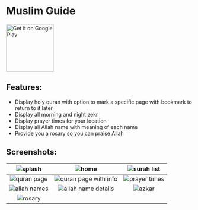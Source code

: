 # Muslim Guide
[<img alt="Get it on Google Play" height="128" src="https://play.google.com/intl/en_us/badges/images/generic/en_badge_web_generic.png">](https://play.google.com/store/apps/details?id=com.hossam.muslim_guide)
## Features:
- Display  holy quran with option to mark a specific page with bookmark to return to it later
- Display all morning and night zekr
- Display prayer times for your location
- Display all Allah name with meaning of each name
- Provide you a rosary so you can praise Allah

## Screenshots:
| ![splash](https://user-images.githubusercontent.com/18370055/130337275-7944357b-7a32-4bf0-a716-e6a375b4587f.jpg) | ![home](https://user-images.githubusercontent.com/18370055/130337269-2c37ed31-2332-4203-8970-4f4211ce1555.jpg)  | ![surah list](https://user-images.githubusercontent.com/18370055/130337277-37bb168d-f733-4891-b2bd-3515b687eaaf.jpg) | 
| :---: |:---:| :---:| 
| ![quran page](https://user-images.githubusercontent.com/18370055/130337271-fa59433b-0fee-464a-be5e-66a9a5dad86e.jpg) | ![quran page with info](https://user-images.githubusercontent.com/18370055/130337270-4c110164-0be1-47f3-a96a-166cbd7b7344.jpg) | ![prayer times](https://user-images.githubusercontent.com/18370055/136088284-b9bb13c5-5639-4c4d-bdd6-1993e7b4ec92.jpg) | 
| ![allah names](https://user-images.githubusercontent.com/18370055/130337266-614c253a-aa9a-45d2-9866-e22fd9e7d032.jpg) | ![allah name details](https://user-images.githubusercontent.com/18370055/130337265-9c986c82-060f-42ba-add0-e628fffe04c0.jpg) |![azkar](https://user-images.githubusercontent.com/18370055/130337267-50b6acad-943f-4fe7-899e-5e870a689193.jpg)  |
|![rosary](https://user-images.githubusercontent.com/18370055/130337273-cf0615ab-d5ec-40bb-bf5d-82792daeab57.jpg) |
